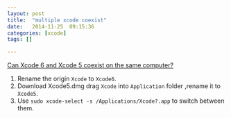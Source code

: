 ```yaml
---
layout: post
title:  "multiple xcode coexist"
date:   2014-11-25	09:15:36
categories: [xcode]
tags: []

---
```


[Can Xcode 6 and Xcode 5 coexist on the same computer?](http://stackoverflow.com/questions/24005297/can-xcode-6-and-xcode-5-coexist-on-the-same-computer)

1. Rename the origin `Xcode` to `Xcode6`.
2. Download Xcode5.dmg drag `Xcode` into `Application` folder ,rename it to `Xcode5`.
3. Use `sudo xcode-select -s /Applications/Xcode?.app` to switch between them.